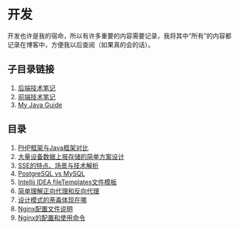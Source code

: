 # 开发

开发也许是我的宿命，所以有许多重要的内容需要记录，我将其中“所有”的内容都记录在博客中，方便我以后查阅（如果真的会的话）。

## 子目录链接

1. [后端技术笔记](后端/index.md)
2. [前端技术笔记](前端/index.md)
3. [My Java Guide](My%20Java%20Guide/index.md)

## 目录

[//]: # (1. [开发信息备忘录]&#40;./开发信息备忘录.md&#41;)
1. [PHP框架与Java框架对比](./PHP框架与Java框架对比.md)
2. [大量设备数据上报存储的简单方案设计](./大量设备数据上报存储的简单方案设计.md)
3. [SSE的特点、场景与技术解析](./SSE的特点、场景与技术解析.md)
4. [PostgreSQL vs MySQL](./PostgreSQL%20vs%20MySQL.md)
5. [Intellij IDEA fileTemplates文件模板](./Intellij%20IDEA%20fileTemplates文件模板.md)
6. [简单理解正向代理和反向代理](./简单理解正向代理和反向代理.md)
7. [设计模式的荼毒体现在哪](./设计模式的荼毒体现在哪.md)
8. [Nginx配置文件说明](Nginx配置文件说明.md)
9. [Nginx的配置和使用命令](Nginx的配置和使用命令.md)